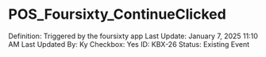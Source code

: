 # POS_Foursixty_ContinueClicked

Definition: Triggered by the foursixty app
Last Update: January 7, 2025 11:10 AM
Last Updated By: Ky 
Checkbox: Yes
ID: KBX-26
Status: Existing Event